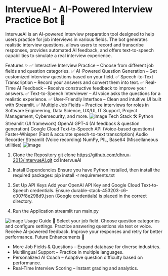 # IntervueAI - AI-Powered Interview Practice Bot 🎤
IntervueAI is an AI-powered interview preparation tool designed to help users practice for job interviews in various fields. The bot generates realistic interview questions, allows users to record and transcribe responses, provides automated AI feedback, and offers text-to-speech capabilities to simulate a real interview experience.

Features ✨
✅ Interactive Interview Practice – Choose from different job fields and question categories.
✅ AI-Powered Question Generation – Get customized interview questions based on your field.
✅ Speech-to-Text Transcription – Record your answers and convert them into text.
✅ Real-Time AI Feedback – Receive constructive feedback to improve your answers.
✅ Text-to-Speech Interviewer – AI voice asks the questions for a realistic experience.
✅ User-Friendly Interface – Clean and intuitive UI built with Streamlit.
✅ Multiple Job Fields – Practice interviews for roles in Software Engineering, Data Science, UX/UI, IT Support, Project Management, Cybersecurity, and more.
![image](https://github.com/user-attachments/assets/f0aef2ac-3910-45ee-8318-1dde7c06ebcf)
Tech Stack 🛠️
Python
Streamlit (UI framework)
OpenAI GPT-4 (AI feedback & question generation)
Google Cloud Text-to-Speech API (Voice-based questions)
Faster-Whisper (Fast & accurate speech-to-text transcription)
Audio Recorder Streamlit (Voice recording)
NumPy, PIL, Base64 (Miscellaneous utilities)
![image](https://github.com/user-attachments/assets/8585a67a-6a68-4102-8582-c4e45168e8df)
1. Clone the Repository
git clone https://github.com/dhruv-2013/IntervueAI.git
cd IntervueAI

2. Install Dependencies
Ensure you have Python installed, then install the required packages:
pip install -r requirements.txt

3. Set Up API Keys
Add your OpenAI API Key and Google Cloud Text-to-Speech credentials.
Ensure durable-stack-453203-c6-c007f8e298d9.json (Google credentials) is placed in the correct directory.

4. Run the Application
streamlit run main.py

![image](https://github.com/user-attachments/assets/efee512f-bfec-4fe3-abce-a4f91db4bdc1)
Usage Guide 📖
Select your job field.
Choose question categories and configure settings.
Practice answering questions via text or voice.
Receive AI-powered feedback.
Improve your responses and retry for better performance.
Future Enhancements 🚀
- More Job Fields & Questions – Expand database for diverse industries.
- Multilingual Support – Practice in multiple languages.
- Personalized AI Coach – Adaptive question difficulty based on performance.
- Real-Time Interview Scoring – Instant grading and analytics.

